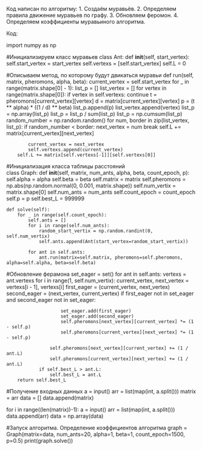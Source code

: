 Код написан по алгоритму: 
    1. Создаём муравьёв.
    2. Определяем правила движение муравьев по графу.
    3. Обновляем феромон.
    4. Определяем коэффициенты муравьиного алгоритма.

Код: 

import numpy as np

#Инициализируем класс муравьев
class Ant:
    def __init__(self, start_vertex):
        self.start_vertex = start_vertex
        self.vertexs = [self.start_vertex]
        self.L = 0

#Описываем метод, по которому будут двикаться муравьи
    def run(self, matrix, pheromons, alpha, beta):
        current_vertex = self.start_vertex
        for _ in range(matrix.shape[0] - 1):
            list_p = []
            list_vertex = []
            for vertex in range(matrix.shape[0]):
                if vertex in self.vertexs:
                    continue
                t = pheromons[current_vertex][vertex]
                d = matrix[current_vertex][vertex]
                p = (t ** alpha) * ((1 / d) ** beta)
                list_p.append(p)
                list_vertex.append(vertex)
            list_p = np.array(list_p)
            list_p = list_p / sum(list_p)
            list_p = np.cumsum(list_p)
            random_number = np.random.random()
            for num, border in zip(list_vertex, list_p):
                if random_number < border:
                    next_vertex = num
                    break
            self.L += matrix[current_vertex][next_vertex]

            current_vertex = next_vertex
            self.vertexs.append(current_vertex)
        self.L += matrix[self.vertexs[-1]][self.vertexs[0]]

#Инициализация класса таблицы расстояний        
class Graph:
    def __init__(self, matrix, num_ants, alpha, beta, count_epoch, p):
        self.alpha = alpha
        self.beta = beta
        self.matrix = matrix
        self.pheromons = np.abs(np.random.normal(0, 0.001, matrix.shape))
        self.num_vertix = matrix.shape[0]
        self.num_ants = num_ants
        self.count_epoch = count_epoch
        self.p = p
        self.best_L = 999999

    def solve(self):
        for _ in range(self.count_epoch):
            self.ants = []
            for i in range(self.num_ants):
                random_start_vertix = np.random.randint(0, self.num_vertix)
                self.ants.append(Ant(start_vertex=random_start_vertix))

            for ant in self.ants:
                ant.run(matrix=self.matrix, pheromons=self.pheromons, alpha=self.alpha, beta=self.beta)

#Обновление ферамона
            set_eager = set()
            for ant in self.ants:
                vertexs = ant.vertexs
                for i in range(1, self.num_vertix):
                    current_vertex, next_vertex = vertexs[i - 1], vertexs[i]
                    first_eager = (current_vertex, next_vertex)
                    second_eager = (next_vertex, current_vertex)
                    if first_eager not in set_eager and second_eager not in set_eager:

                        set_eager.add(first_eager)
                        set_eager.add(second_eager)
                        self.pheromons[next_vertex][current_vertex] *= (1 - self.p)
                        self.pheromons[current_vertex][next_vertex] *= (1 - self.p)

                    self.pheromons[next_vertex][current_vertex] += (1 / ant.L)
                    self.pheromons[current_vertex][next_vertex] += (1 / ant.L)
                if self.best_L > ant.L:
                    self.best_L = ant.L
        return self.best_L

#Получение входных данных
a = input()
arr = list(map(int, a.split()))
matrix = arr
data = []
data.append(matrix)

for i in range((len(matrix))-1):
    a = input()
    arr = list(map(int, a.split()))
    data.append(arr)
data = np.array(data)

#Запуск алгоритма. Определение коэффициентов алгоритма
graph = Graph(matrix=data, num_ants=20, alpha=1, beta=1, count_epoch=1500, p=0.5)
print(graph.solve())
